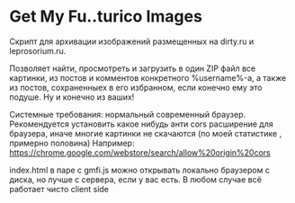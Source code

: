 # Get My Fu..turico Images 

Скрипт для архивации изображений размещенных на dirty.ru и leprosorium.ru.

Позволяет найти, просмотреть и загрузить в один ZIP файл все картинки, из постов и комментов конкретного  %username%-а, а также из  постов, сохраненныех в его избранном, если конечно ему это подуше. Ну и конечно из ваших!

Системные требования: нормальный современный браузер.
Рекомендуется установить какое нибудь анти cors расширение для браузера, иначе многие картинки не скачаются (по моей статистике , примерно половина)
Например: https://chrome.google.com/webstore/search/allow%20origin%20cors

index.html в паре с gmfi.js можно открывать локально браузером с диска, но лучше с сервера, если у вас есть. В любом случае всё работает чисто client side 
